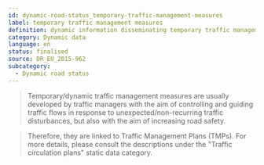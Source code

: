 ```yaml
---
id: dynamic-road-status_temporary-traffic-management-measures
label: temporary traffic management measures
definition: dynamic information disseminating temporary traffic management measures in response to the current state of or conditions on particular segments, links, or parts of the road network, which can change over time due to several factors (e.g., road works, weather conditions, special events).
category: Dynamic data
language: en
status: finalised
source: DR_EU_2015-962
subcategory:
  - Dynamic road status
---
```


>Temporary/dynamic traffic management measures are usually developed by traffic managers with the aim of controlling and guiding traffic flows in response to unexpected/non-recurring traffic disturbances, but also with the aim of increasing road safety.

>Therefore, they are linked to Traffic Management Plans (TMPs). For more details, please consult the descriptions under the "Traffic circulation plans" static data category.


